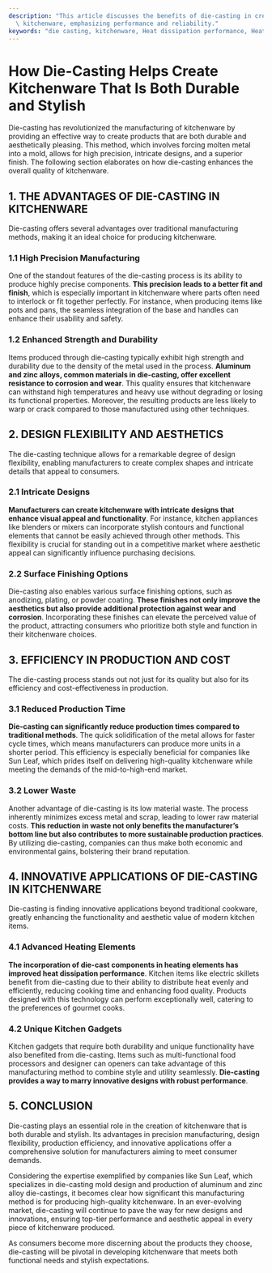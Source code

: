 ```yaml
---
description: "This article discusses the benefits of die-casting in creating durable and stylish\
  \ kitchenware, emphasizing performance and reliability."
keywords: "die casting, kitchenware, Heat dissipation performance, Heat sink"
---
```

# How Die-Casting Helps Create Kitchenware That Is Both Durable and Stylish

Die-casting has revolutionized the manufacturing of kitchenware by providing an effective way to create products that are both durable and aesthetically pleasing. This method, which involves forcing molten metal into a mold, allows for high precision, intricate designs, and a superior finish. The following section elaborates on how die-casting enhances the overall quality of kitchenware.

## 1. THE ADVANTAGES OF DIE-CASTING IN KITCHENWARE

Die-casting offers several advantages over traditional manufacturing methods, making it an ideal choice for producing kitchenware.

### 1.1 High Precision Manufacturing

One of the standout features of the die-casting process is its ability to produce highly precise components. **This precision leads to a better fit and finish**, which is especially important in kitchenware where parts often need to interlock or fit together perfectly. For instance, when producing items like pots and pans, the seamless integration of the base and handles can enhance their usability and safety.

### 1.2 Enhanced Strength and Durability

Items produced through die-casting typically exhibit high strength and durability due to the density of the metal used in the process. **Aluminum and zinc alloys, common materials in die-casting, offer excellent resistance to corrosion and wear**. This quality ensures that kitchenware can withstand high temperatures and heavy use without degrading or losing its functional properties. Moreover, the resulting products are less likely to warp or crack compared to those manufactured using other techniques.

## 2. DESIGN FLEXIBILITY AND AESTHETICS

The die-casting technique allows for a remarkable degree of design flexibility, enabling manufacturers to create complex shapes and intricate details that appeal to consumers.

### 2.1 Intricate Designs

**Manufacturers can create kitchenware with intricate designs that enhance visual appeal and functionality**. For instance, kitchen appliances like blenders or mixers can incorporate stylish contours and functional elements that cannot be easily achieved through other methods. This flexibility is crucial for standing out in a competitive market where aesthetic appeal can significantly influence purchasing decisions.

### 2.2 Surface Finishing Options

Die-casting also enables various surface finishing options, such as anodizing, plating, or powder coating. **These finishes not only improve the aesthetics but also provide additional protection against wear and corrosion**. Incorporating these finishes can elevate the perceived value of the product, attracting consumers who prioritize both style and function in their kitchenware choices.

## 3. EFFICIENCY IN PRODUCTION AND COST

The die-casting process stands out not just for its quality but also for its efficiency and cost-effectiveness in production.

### 3.1 Reduced Production Time

**Die-casting can significantly reduce production times compared to traditional methods**. The quick solidification of the metal allows for faster cycle times, which means manufacturers can produce more units in a shorter period. This efficiency is especially beneficial for companies like Sun Leaf, which prides itself on delivering high-quality kitchenware while meeting the demands of the mid-to-high-end market.

### 3.2 Lower Waste

Another advantage of die-casting is its low material waste. The process inherently minimizes excess metal and scrap, leading to lower raw material costs. **This reduction in waste not only benefits the manufacturer’s bottom line but also contributes to more sustainable production practices**. By utilizing die-casting, companies can thus make both economic and environmental gains, bolstering their brand reputation.

## 4. INNOVATIVE APPLICATIONS OF DIE-CASTING IN KITCHENWARE

Die-casting is finding innovative applications beyond traditional cookware, greatly enhancing the functionality and aesthetic value of modern kitchen items.

### 4.1 Advanced Heating Elements

**The incorporation of die-cast components in heating elements has improved heat dissipation performance**. Kitchen items like electric skillets benefit from die-casting due to their ability to distribute heat evenly and efficiently, reducing cooking time and enhancing food quality. Products designed with this technology can perform exceptionally well, catering to the preferences of gourmet cooks.

### 4.2 Unique Kitchen Gadgets

Kitchen gadgets that require both durability and unique functionality have also benefited from die-casting. Items such as multi-functional food processors and designer can openers can take advantage of this manufacturing method to combine style and utility seamlessly. **Die-casting provides a way to marry innovative designs with robust performance**.

## 5. CONCLUSION

Die-casting plays an essential role in the creation of kitchenware that is both durable and stylish. Its advantages in precision manufacturing, design flexibility, production efficiency, and innovative applications offer a comprehensive solution for manufacturers aiming to meet consumer demands.

Considering the expertise exemplified by companies like Sun Leaf, which specializes in die-casting mold design and production of aluminum and zinc alloy die-castings, it becomes clear how significant this manufacturing method is for producing high-quality kitchenware. In an ever-evolving market, die-casting will continue to pave the way for new designs and innovations, ensuring top-tier performance and aesthetic appeal in every piece of kitchenware produced. 

As consumers become more discerning about the products they choose, die-casting will be pivotal in developing kitchenware that meets both functional needs and stylish expectations.
